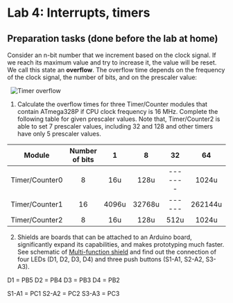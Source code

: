 # Lab 4: Interrupts, timers

## Preparation tasks (done before the lab at home)

Consider an n-bit number that we increment based on the clock signal. If we reach its maximum value and try to increase it, the value will be reset. We call this state an **overflow**. The overflow time depends on the frequency of the clock signal, the number of bits, and on the prescaler value:

&nbsp;
![Timer overflow](Images/timer_overflow.png)
&nbsp;

1. Calculate the overflow times for three Timer/Counter modules that contain ATmega328P if CPU clock frequency is 16&nbsp;MHz. Complete the following table for given prescaler values. Note that, Timer/Counter2 is able to set 7 prescaler values, including 32 and 128 and other timers have only 5 prescaler values.

| **Module** | **Number of bits** | **1** | **8** | **32** | **64** | **128** | **256** | **1024** |
| :--------: | :----------------: | :---: | :---: | :----: | :----: | :-----: | :-----: | :------: |
| Timer/Counter0 |       8        | 16u   | 128u  | -------| 1024u  | ------- |  4096u  |16384u    |
| Timer/Counter1 | 16             | 4096u |32768u | ------ |262144u | ------- |1048576u |4194304u  |
| Timer/Counter2 | 8              |  16u  | 128u  |512u    | 1024u  |  2048u  | 4096u   |16384u    |

2. Shields are boards that can be attached to an Arduino board, significantly expand its capabilities, and makes prototyping much faster. See schematic of [Multi-function shield](../../Docs/arduino_shield.pdf) and find out the connection of four LEDs (D1, D2, D3, D4) and three push buttons (S1-A1, S2-A2, S3-A3).

D1 = PB5
D2 = PB4
D3 = PB3
D4 = PB2


S1-A1 = PC1
S2-A2 = PC2
S3-A3 = PC3
&nbsp;

&nbsp;

&nbsp;

&nbsp;

&nbsp;

&nbsp;


